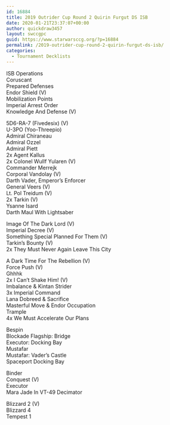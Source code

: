 ```yaml
---
id: 16884
title: 2019 Outrider Cup Round 2 Quirin Furgut DS ISB
date: 2020-01-21T23:37:07+00:00
author: quickdraw3457
layout: swccgpc
guid: https://www.starwarsccg.org/?p=16884
permalink: /2019-outrider-cup-round-2-quirin-furgut-ds-isb/
categories:
  - Tournament Decklists
---
```

ISB Operations  
Coruscant  
Prepared Defenses  
Endor Shield (V)  
Mobilization Points  
Imperial Arrest Order  
Knowledge And Defense (V)  
  
5D6-RA-7 (Fivedesix) (V)  
U-3PO (Yoo-Threepio)  
Admiral Chiraneau  
Admiral Ozzel  
Admiral Piett  
2x Agent Kallus  
2x Colonel Wullf Yularen (V)  
Commander Merrejk  
Corporal Vandolay (V)  
Darth Vader, Emperor&#8217;s Enforcer  
General Veers (V)  
Lt. Pol Treidum (V)  
2x Tarkin (V)  
Ysanne Isard  
Darth Maul With Lightsaber  
  
Image Of The Dark Lord (V)  
Imperial Decree (V)  
Something Special Planned For Them (V)  
Tarkin&#8217;s Bounty (V)  
2x They Must Never Again Leave This City  
  
A Dark Time For The Rebellion (V)  
Force Push (V)  
Ghhhk  
2x I Can&#8217;t Shake Him! (V)  
Imbalance & Kintan Strider  
3x Imperial Command  
Lana Dobreed & Sacrifice  
Masterful Move & Endor Occupation  
Trample  
4x We Must Accelerate Our Plans  
  
Bespin  
Blockade Flagship: Bridge  
Executor: Docking Bay  
Mustafar  
Mustafar: Vader&#8217;s Castle  
Spaceport Docking Bay  
  
Binder  
Conquest (V)  
Executor  
Mara Jade In VT-49 Decimator  
  
Blizzard 2 (V)  
Blizzard 4  
Tempest 1